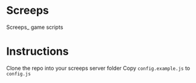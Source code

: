 # Screeps
Screeps_ game scripts

# Instructions
Clone the repo into your screeps server folder
Copy `config.example.js` to `config.js`
